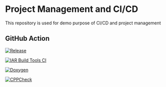 # Project Management and CI/CD

This repository is used for demo purpose of CI/CD and project management 

## GitHub Action

[![Release](https://img.shields.io/github/v/release/Kasimashi/Automatic_Test_And_Github_Action)](https://github.com/Kasimashi/Automatic_Test_And_Github_Action/releases)

[![IAR Build Tools CI](https://github.com/Kasimashi/Automatic_Test_And_Github_Action/actions/workflows/IAR_build.yaml/badge.svg)](https://github.com/Kasimashi/Automatic_Test_And_Github_Action/actions/workflows/IAR_build.yaml)

[![Doxygen](https://github.com/Kasimashi/Automatic_Test_And_Github_Action/actions/workflows/doxygen.yaml/badge.svg)](https://github.com/Kasimashi/Automatic_Test_And_Github_Action/actions/workflows/doxygen.yaml)

[![CPPCheck](https://github.com/Kasimashi/Automatic_Test_And_Github_Action/actions/workflows/cppcheck.yaml/badge.svg)](https://github.com/Kasimashi/Automatic_Test_And_Github_Action/actions/workflows/cppcheck.yaml)
